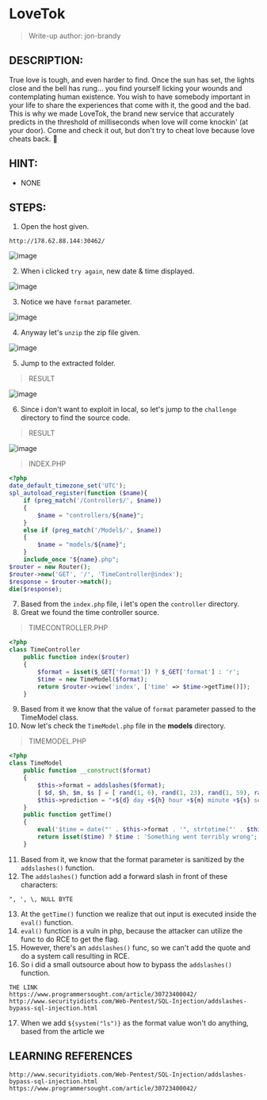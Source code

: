 # LoveTok
> Write-up author: jon-brandy
## DESCRIPTION:
True love is tough, and even harder to find. Once the sun has set, the lights close and the bell has rung... you find yourself licking 
your wounds and contemplating human existence. You wish to have somebody important in your life to share the experiences that come with it, the good and the bad. 
This is why we made LoveTok, the brand new service that accurately predicts in the threshold of milliseconds when love will come knockin' (at your door). 
Come and check it out, but don't try to cheat love because love cheats back. 💛

## HINT:
- NONE
## STEPS:
1. Open the host given.

```
http://178.62.88.144:30462/
```

![image](https://user-images.githubusercontent.com/70703371/208852818-eff7e27c-150b-4ef1-b1b9-7f0da03f284c.png)


2. When i clicked `try again`, new date & time displayed.

![image](https://user-images.githubusercontent.com/70703371/208853461-ab996aa8-b721-4125-af5c-c3cb13181231.png)


3. Notice we have `format` parameter.

![image](https://user-images.githubusercontent.com/70703371/208853448-88975e17-dbb5-46a5-bdc3-49d3540a1f92.png)

4. Anyway let's `unzip` the zip file given.

![image](https://user-images.githubusercontent.com/70703371/208854243-710879f2-d77f-40e6-a42f-10856b128208.png)


5. Jump to the extracted folder.

> RESULT

![image](https://user-images.githubusercontent.com/70703371/208854373-8d0707b3-beaf-40e2-9d71-87b266095bab.png)


6. Since i don't want to exploit in local, so let's jump to the `challenge` directory to find the source code.

> RESULT

![image](https://user-images.githubusercontent.com/70703371/208919382-2ceced11-9573-4aa3-b614-69afdb66ff59.png)


> INDEX.PHP

```php
<?php 
date_default_timezone_set('UTC');
spl_autoload_register(function ($name){
    if (preg_match('/Controller$/', $name))
    {
        $name = "controllers/${name}";
    }
    else if (preg_match('/Model$/', $name))
    {
        $name = "models/${name}";
    }
    include_once "${name}.php";
$router = new Router();
$router->new('GET', '/', 'TimeController@index');
$response = $router->match();
die($response);
```

7. Based from the `index.php` file, i let's open the `controller` directory.
8. Great we found the time controller source.

> TIMECONTROLLER.PHP

```php
<?php
class TimeController
    public function index($router)
    {
        $format = isset($_GET['format']) ? $_GET['format'] : 'r';
        $time = new TimeModel($format);
        return $router->view('index', ['time' => $time->getTime()]);
    }
```

9. Based from it we know that the value of `format` parameter passed to the TimeModel class.
10. Now let's check the `TimeModel.php` file in the **models** directory.


> TIMEMODEL.PHP

```php
<?php
class TimeModel
    public function __construct($format)
    {
        $this->format = addslashes($format);
        [ $d, $h, $m, $s ] = [ rand(1, 6), rand(1, 23), rand(1, 59), rand(1, 69) ];
        $this->prediction = "+${d} day +${h} hour +${m} minute +${s} second";
    }
    public function getTime()
    {
        eval('$time = date("' . $this->format . '", strtotime("' . $this->prediction . '"));');
        return isset($time) ? $time : 'Something went terribly wrong';
    }

```

11. Based from it, we know that the format parameter is sanitized by the `addslashes()` function.
12. The `addslashes()` function add a forward slash in front of these characters:

```
", ', \, NULL BYTE
```

13. At the `getTime()` function we realize that out input is executed inside the `eval()` function. 
14. `eval()` function is a vuln in php, because the attacker can utilize the func to do RCE to get the flag.
15. However, there's an `addslashes()` func, so we can't add the quote and do a system call resulting in RCE.
16. So i did a small outsource about how to bypass the `addslashes()` function.

```
THE LINK
https://www.programmersought.com/article/30723400042/
http://www.securityidiots.com/Web-Pentest/SQL-Injection/addslashes-bypass-sql-injection.html
```

17. When we add `${system("ls")}` as the format value won't do anything, based from the article we 


## LEARNING REFERENCES

```
http://www.securityidiots.com/Web-Pentest/SQL-Injection/addslashes-bypass-sql-injection.html
https://www.programmersought.com/article/30723400042/
```

